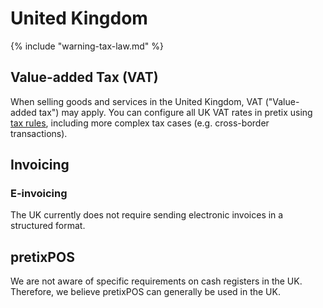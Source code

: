 # United Kingdom

{% include "warning-tax-law.md" %}

## Value-added Tax (VAT)

When selling goods and services in the United Kingdom, VAT ("Value-added tax") may apply.
You can configure all UK VAT rates in pretix using [tax rules](../../guides/taxes.md), including more complex tax cases (e.g. cross-border transactions).

## Invoicing

### E-invoicing

The UK currently does not require sending electronic invoices in a structured format.

## pretixPOS

We are not aware of specific requirements on cash registers in the UK.
Therefore, we believe pretixPOS can generally be used in the UK.